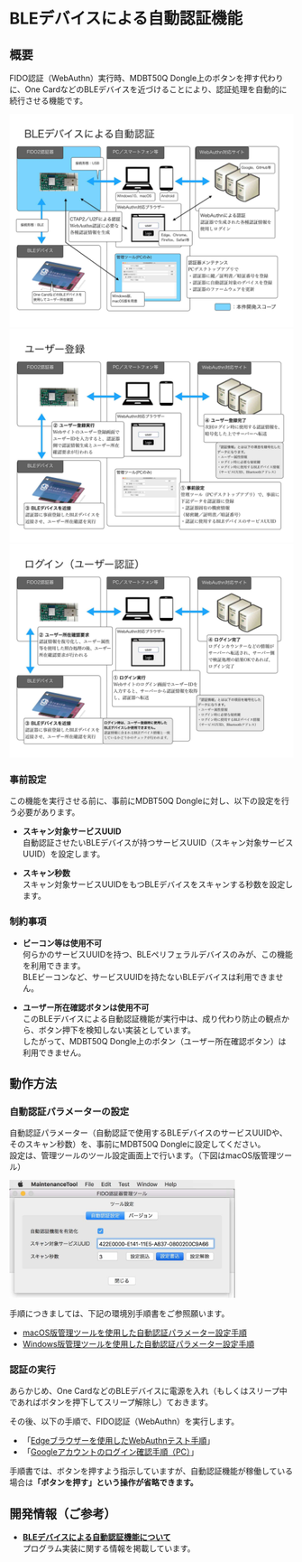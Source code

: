 # BLEデバイスによる自動認証機能

## 概要

FIDO認証（WebAuthn）実行時、MDBT50Q Dongle上のボタンを押す代わりに、One CardなどのBLEデバイスを近づけることにより、認証処理を自動的に続行させる機能です。

<img src="assets01/0000.jpg">
<img src="assets01/0001.jpg">
<img src="assets01/0002.jpg">

### 事前設定

この機能を実行させる前に、事前にMDBT50Q Dongleに対し、以下の設定を行う必要があります。

- <b>スキャン対象サービスUUID</b><br>
自動認証させたいBLEデバイスが持つサービスUUID（スキャン対象サービスUUID）を設定します。

- <b>スキャン秒数</b><br>
スキャン対象サービスUUIDをもつBLEデバイスをスキャンする秒数を設定します。

### 制約事項

- <b>ビーコン等は使用不可</b><br>
何らかのサービスUUIDを持つ、BLEペリフェラルデバイスのみが、この機能を利用できます。<br>
BLEビーコンなど、サービスUUIDを持たないBLEデバイスは利用できません。

- <b>ユーザー所在確認ボタンは使用不可</b><br>
このBLEデバイスによる自動認証機能が実行中は、成り代わり防止の観点から、ボタン押下を検知しない実装としています。<br>
したがって、MDBT50Q Dongle上のボタン（ユーザー所在確認ボタン）は利用できません。

## 動作方法

### 自動認証パラメーターの設定

自動認証パラメーター（自動認証で使用するBLEデバイスのサービスUUIDや、そのスキャン秒数）を、事前にMDBT50Q Dongleに設定してください。<br>
設定は、管理ツールのツール設定画面上で行います。（下図はmacOS版管理ツール）

<img src="../../MaintenanceTool/macOSApp/assets03/0004.jpg" width="400">

手順につきましては、下記の環境別手順書をご参照願います。<br>
- [macOS版管理ツールを使用した自動認証パラメーター設定手順](../../MaintenanceTool/macOSApp/BLEAUTHPARAM.md)
- [Windows版管理ツールを使用した自動認証パラメーター設定手順](../../MaintenanceTool/WindowsExe/BLEAUTHPARAM.md)

### 認証の実行

あらかじめ、One CardなどのBLEデバイスに電源を入れ（もしくはスリープ中であればボタンを押下してスリープ解除し）ておきます。

その後、以下の手順で、FIDO認証（WebAuthn）を実行します。
- 「[Edgeブラウザーを使用したWebAuthnテスト手順](WEBAUTHNTEST.md)」
- 「[Googleアカウントのログイン確認手順（PC）](PCCHROME.md)」

手順書では、ボタンを押すよう指示していますが、自動認証機能が稼働している場合は<b>「ボタンを押す」という操作が省略できます。</b>

## 開発情報（ご参考）

- <b>[BLEデバイスによる自動認証機能について](BLEDAUTHFUNC.md)</b><br>
プログラム実装に関する情報を掲載しています。
